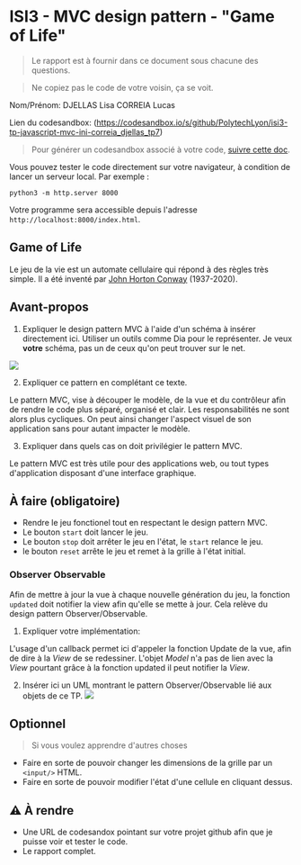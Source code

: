 # ISI3 - MVC design pattern - "Game of Life"

> Le rapport est à fournir dans ce document sous chacune des questions.

> Ne copiez pas le code de votre voisin, ça se voit.

Nom/Prénom: DJELLAS Lisa CORREIA Lucas  

Lien du codesandbox: (https://codesandbox.io/s/github/PolytechLyon/isi3-tp-javascript-mvc-ini-correia_djellas_tp7)

> Pour générer un codesandbox associé à votre code, [suivre cette doc](https://codesandbox.io/docs/importing#import-from-github).

Vous pouvez tester le code directement sur votre navigateur, à condition de lancer un serveur local. Par exemple :

```python3 -m http.server 8000```

Votre programme sera accessible depuis l'adresse `http://localhost:8000/index.html`.



## Game of Life

Le jeu de la vie est un automate cellulaire qui répond à des règles très simple.
Il a été inventé par [John Horton Conway](https://fr.wikipedia.org/wiki/John_Horton_Conway) (1937-2020).

## Avant-propos

1. Expliquer le design pattern MVC à l'aide d'un schéma à insérer directement ici.
Utiliser un outils comme Dia pour le représenter. Je veux **votre** schéma, pas un de ceux qu'on peut trouver sur le net.

![](schema_mvc.png)

2. Expliquer ce pattern en complétant ce texte.

Le pattern MVC, vise à découper le modèle, de la vue et du contrôleur afin de rendre le code plus séparé, organisé et clair.
Les responsabilités ne sont alors plus cycliques.
On peut ainsi changer l'aspect visuel de son application sans pour autant impacter le modèle.

3. Expliquer dans quels cas on doit privilégier le pattern MVC. 

Le pattern MVC est très utile pour des applications web, ou tout types d'application disposant d'une interface graphique. 


## À faire (obligatoire)

- Rendre le jeu fonctionel tout en respectant le design pattern MVC.
- Le bouton `start` doit lancer le jeu.
- Le bouton `stop` doit arrêter le jeu en l'état, le `start` relance le jeu.
- le bouton `reset` arrête le jeu et remet à la grille à l'état initial.

### Observer Observable

Afin de mettre à jour la vue à chaque nouvelle génération du jeu, la fonction `updated` doit notifier la view afin qu'elle se mette à jour.
Cela relève du design pattern Observer/Observable.

1. Expliquer votre implémentation:

L'usage d'un callback permet ici d'appeler la fonction Update de la vue, afin de dire à la _View_ de se redessiner.
L'objet _Model_ n'a pas de lien avec la _View_ pourtant grâce à la fonction updated il peut notifier la _View_.

2. Insérer ici un UML montrant le pattern Observer/Observable lié aux objets de ce TP.
![](UML.png)
## Optionnel

> Si vous voulez apprendre d'autres choses

- Faire en sorte de pouvoir changer les dimensions de la grille par un `<input/>` HTML.
- Faire en sorte de pouvoir modifier l'état d'une cellule en cliquant dessus.

## :warning: À rendre

- Une URL de codesandox pointant sur votre projet github afin que je puisse voir et tester le code.
- Le rapport complet.
